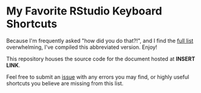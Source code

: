 # My Favorite RStudio Keyboard Shortcuts
Because I'm frequently asked "how did you do that?!", and I find the [full list](<https://support.rstudio.com/hc/en-us/articles/200711853-Keyboard-Shortcuts>) overwhelming, I've compiled this abbreviated version. Enjoy!

This repository houses the source code for the document hosted at **INSERT LINK**.

Feel free to submit an [issue](https://github.com/bstaton1/useful-keystrokes/issues) with any errors you may find, or highly useful shortcuts you believe are missing from this list.
